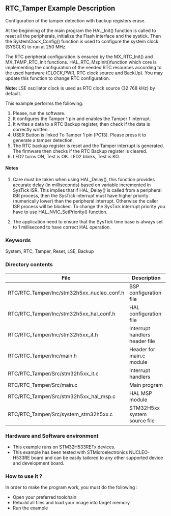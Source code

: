 ## <b>RTC_Tamper Example Description</b>

Configuration of the tamper detection with backup registers erase.

At the beginning of the main program the HAL_Init() function is called to reset
all the peripherals, initialize the Flash interface and the systick.
Then the SystemClock_Config() function is used to configure the system
clock (SYSCLK) to run at 250 MHz.

The RTC peripheral configuration is ensured by the MX_RTC_Init() and MX_TAMP_RTC_Init functions.
HAL_RTC_MspInit()function which core is implementing the configuration of the needed RTC resources
according to the used hardware (CLOCK,PWR, RTC clock source and BackUp). 
You may update this function to change RTC configuration.

**Note:**
 LSE oscillator clock is used as RTC clock source (32.768 kHz) by default.

This example performs the following:

1. Please, run the software.
2. It configures the Tamper 1 pin  and enables the Tamper 1 interrupt.
3. It writes a data to a RTC Backup register, then check if the data is correctly written.
4. USER Button is linked To Tamper 1 pin (PC13). Please press it to generate a tamper detection.
5. The RTC backup register is reset and the Tamper interrupt is generated.
   The firmware then checks if the RTC Backup register is cleared.
6. LED2 turns ON, Test is OK.
   LED2 blinks, Test is KO.

#### <b>Notes</b>

 1. Care must be taken when using HAL_Delay(), this function provides accurate delay (in milliseconds)
    based on variable incremented in SysTick ISR. This implies that if HAL_Delay() is called from
    a peripheral ISR process, then the SysTick interrupt must have higher priority (numerically lower)
    than the peripheral interrupt. Otherwise the caller ISR process will be blocked.
    To change the SysTick interrupt priority you have to use HAL_NVIC_SetPriority() function.

 2. The application need to ensure that the SysTick time base is always set to 1 millisecond
    to have correct HAL operation.

### <b>Keywords</b>

System, RTC, Tamper, Reset, LSE, Backup

### <b>Directory contents</b>

  File                                          | Description
 ---------------------------------------------- | ---------------------------------
 RTC/RTC_Tamper/Inc/stm32h5xx_nucleo_conf.h     |  BSP configuration file
 RTC/RTC_Tamper/Inc/stm32h5xx_hal_conf.h        |  HAL configuration file
 RTC/RTC_Tamper/Inc/stm32h5xx_it.h              |  Interrupt handlers header file
 RTC/RTC_Tamper/Inc/main.h                      |  Header for main.c module
 RTC/RTC_Tamper/Src/stm32h5xx_it.c              |  Interrupt handlers
 RTC/RTC_Tamper/Src/main.c                      |  Main program
 RTC/RTC_Tamper/Src/stm32h5xx_hal_msp.c         |  HAL MSP module
 RTC/RTC_Tamper/Src/system_stm32h5xx.c          |  STM32H5xx system source file


### <b>Hardware and Software environment</b>

  - This example runs on STM32H533RETx devices.
  - This example has been tested with STMicroelectronics NUCLEO-H533RE
    board and can be easily tailored to any other supported device
    and development board.

### <b>How to use it ?</b>

In order to make the program work, you must do the following :

 - Open your preferred toolchain
 - Rebuild all files and load your image into target memory
 - Run the example
